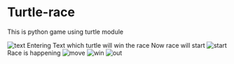# Turtle-race
This is python game using turtle module 

![text](https://github.com/sahuf2003/Turtle-race/assets/127684377/16c6b87e-9d76-4220-a20d-83b408f392cb)
Entering Text which turtle will win the race
Now race will start
![start](https://github.com/sahuf2003/Turtle-race/assets/127684377/3e9b6a4e-6637-40da-9c74-7a25f83d1e26)
Race is happening
![move](https://github.com/sahuf2003/Turtle-race/assets/127684377/02703252-9558-46d7-aa4c-13785f15685b)
![win](https://github.com/sahuf2003/Turtle-race/assets/127684377/6e744231-58c9-44ab-ad95-91ff23864ef0)
![out](https://github.com/sahuf2003/Turtle-race/assets/127684377/a2d6a41b-fe2d-4453-a7f0-78429a73c9b2)
